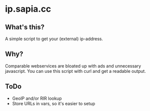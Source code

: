 # ip.sapia.cc
## What's this?
A simple script to get your (external) ip-address.
## Why?
Comparable webservices are bloated up with ads and unnecessary javascript. You can use this script with curl and get a readable output.
## ToDo
- GeoIP and/or RIR lookup
- Store URLs in vars, so it's easier to setup
